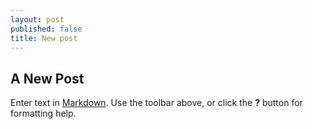 ```yaml
---
layout: post
published: false
title: New post
---
```

## A New Post

Enter text in [Markdown](http://daringfireball.net/projects/markdown/). Use the toolbar above, or click the **?** button for formatting help.
